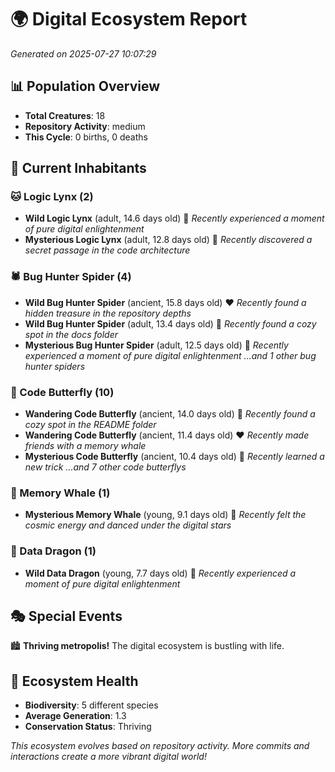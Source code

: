 # 🌍 Digital Ecosystem Report
*Generated on 2025-07-27 10:07:29*

## 📊 Population Overview
- **Total Creatures**: 18
- **Repository Activity**: medium
- **This Cycle**: 0 births, 0 deaths

## 👥 Current Inhabitants

### 🐱 Logic Lynx (2)
- **Wild Logic Lynx** (adult, 14.6 days old) 💚
  *Recently experienced a moment of pure digital enlightenment*
- **Mysterious Logic Lynx** (adult, 12.8 days old) 💛
  *Recently discovered a secret passage in the code architecture*

### 🕷️ Bug Hunter Spider (4)
- **Wild Bug Hunter Spider** (ancient, 15.8 days old) ❤️
  *Recently found a hidden treasure in the repository depths*
- **Wild Bug Hunter Spider** (adult, 13.4 days old) 💚
  *Recently found a cozy spot in the docs folder*
- **Mysterious Bug Hunter Spider** (adult, 12.5 days old) 💛
  *Recently experienced a moment of pure digital enlightenment*
  *...and 1 other bug hunter spiders*

### 🦋 Code Butterfly (10)
- **Wandering Code Butterfly** (ancient, 14.0 days old) 💛
  *Recently found a cozy spot in the README folder*
- **Wandering Code Butterfly** (ancient, 11.4 days old) ❤️
  *Recently made friends with a memory whale*
- **Mysterious Code Butterfly** (ancient, 10.4 days old) 💛
  *Recently learned a new trick*
  *...and 7 other code butterflys*

### 🐋 Memory Whale (1)
- **Mysterious Memory Whale** (young, 9.1 days old) 💚
  *Recently felt the cosmic energy and danced under the digital stars*

### 🐉 Data Dragon (1)
- **Wild Data Dragon** (young, 7.7 days old) 💚
  *Recently experienced a moment of pure digital enlightenment*

## 🎭 Special Events

🏙️ **Thriving metropolis!** The digital ecosystem is bustling with life.

## 🔬 Ecosystem Health
- **Biodiversity**: 5 different species
- **Average Generation**: 1.3
- **Conservation Status**: Thriving

*This ecosystem evolves based on repository activity. More commits and interactions create a more vibrant digital world!*